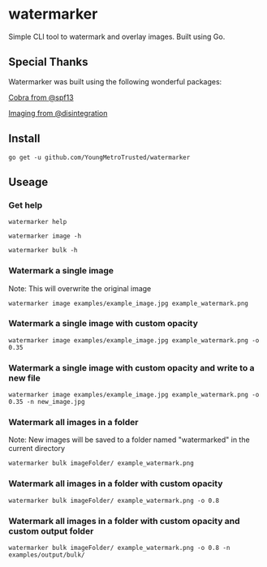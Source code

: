 # watermarker
Simple CLI tool to watermark and overlay images. Built using Go.

## Special Thanks
Watermarker was built using the following wonderful packages:

[Cobra from @spf13](https://github.com/spf13/cobra)

[Imaging from @disintegration](https://github.com/disintegration/imaging)

## Install

```shell
go get -u github.com/YoungMetroTrusted/watermarker
```

## Useage
### Get help
```shell
watermarker help
```
```shell
watermarker image -h
```
```shell
watermarker bulk -h
```

### Watermark a single image
Note: This will overwrite the original image
```shell
watermarker image examples/example_image.jpg example_watermark.png
```

### Watermark a single image with custom opacity
```shell
watermarker image examples/example_image.jpg example_watermark.png -o 0.35
```

### Watermark a single image with custom opacity and write to a new file
```shell
watermarker image examples/example_image.jpg example_watermark.png -o 0.35 -n new_image.jpg
```

### Watermark all images in a folder
Note: New images will be saved to a folder named "watermarked" in the current directory
```shell
watermarker bulk imageFolder/ example_watermark.png
```

### Watermark all images in a folder with custom opacity
```shell
watermarker bulk imageFolder/ example_watermark.png -o 0.8
```

### Watermark all images in a folder with custom opacity and custom output folder
```shell
watermarker bulk imageFolder/ example_watermark.png -o 0.8 -n examples/output/bulk/
```
